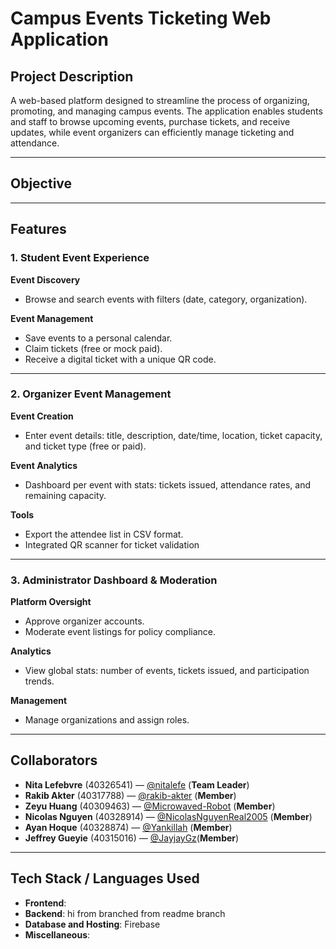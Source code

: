 # Campus Events Ticketing Web Application

## Project Description
A web-based platform designed to streamline the process of organizing, promoting, and managing campus events. The application enables students and staff to browse upcoming events, purchase tickets, and receive updates, while event organizers can efficiently manage ticketing and attendance.

---

## Objective

---

## Features

### 1. Student Event Experience
**Event Discovery**
- Browse and search events with filters (date, category, organization).

**Event Management**
- Save events to a personal calendar.
- Claim tickets (free or mock paid).
- Receive a digital ticket with a unique QR code.

---

### 2. Organizer Event Management
**Event Creation**
- Enter event details: title, description, date/time, location, ticket capacity, and ticket type (free or paid).

**Event Analytics**
- Dashboard per event with stats: tickets issued, attendance rates, and remaining capacity.

**Tools**
- Export the attendee list in CSV format.
- Integrated QR scanner for ticket validation 
---

### 3. Administrator Dashboard & Moderation
**Platform Oversight**
- Approve organizer accounts.
- Moderate event listings for policy compliance.

**Analytics**
- View global stats: number of events, tickets issued, and participation trends.

**Management**
- Manage organizations and assign roles.

---

## Collaborators
- **Nita Lefebvre** (40326541) — [@nitalefe](https://github.com/nitalefe) (**Team Leader**)
- **Rakib Akter** (40317788) — [@rakib-akter](https://github.com/rakib-akter) (**Member**)
- **Zeyu Huang** (40309463) — [@Microwaved-Robot](https://github.com/Microwaved-Robot) (**Member**)
- **Nicolas Nguyen** (40328914) — [@NicolasNguyenReal2005](https://github.com/NicolasNguyenReal2005) (**Member**)
- **Ayan Hoque** (40328874) — [@Yankillah](https://github.com/YanKillah) (**Member**)
- **Jeffrey Gueyie** (40315016) — [@JayjayGz](https://github.com/JayjayGz)(**Member**)

---

## Tech Stack / Languages Used
- **Frontend**:
- **Backend**: hi from branched from readme branch
- **Database and Hosting**: Firebase
- **Miscellaneous**:  

